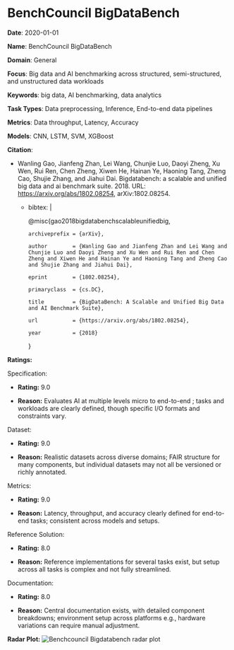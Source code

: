 # BenchCouncil BigDataBench


**Date**: 2020-01-01


**Name**: BenchCouncil BigDataBench


**Domain**: General


**Focus**: Big data and AI benchmarking across structured, semi-structured, and unstructured data workloads


**Keywords**: big data, AI benchmarking, data analytics


**Task Types**: Data preprocessing, Inference, End-to-end data pipelines


**Metrics**: Data throughput, Latency, Accuracy


**Models**: CNN, LSTM, SVM, XGBoost


**Citation**:


- Wanling Gao, Jianfeng Zhan, Lei Wang, Chunjie Luo, Daoyi Zheng, Xu Wen, Rui Ren, Chen Zheng, Xiwen He, Hainan Ye, Haoning Tang, Zheng Cao, Shujie Zhang, and Jiahui Dai. Bigdatabench: a scalable and unified big data and ai benchmark suite. 2018. URL: https://arxiv.org/abs/1802.08254, arXiv:1802.08254.

  - bibtex: |

      @misc{gao2018bigdatabenchscalableunifiedbig,

        archiveprefix = {arXiv},

        author        = {Wanling Gao and Jianfeng Zhan and Lei Wang and Chunjie Luo and Daoyi Zheng and Xu Wen and Rui Ren and Chen Zheng and Xiwen He and Hainan Ye and Haoning Tang and Zheng Cao and Shujie Zhang and Jiahui Dai},

        eprint        = {1802.08254},

        primaryclass  = {cs.DC},

        title         = {BigDataBench: A Scalable and Unified Big Data and AI Benchmark Suite},

        url           = {https://arxiv.org/abs/1802.08254},

        year          = {2018}

      }



**Ratings:**


Specification:


  - **Rating:** 9.0


  - **Reason:** Evaluates AI at multiple levels  micro to end-to-end ; tasks and workloads are clearly defined, though specific I/O formats and constraints vary.


Dataset:


  - **Rating:** 9.0


  - **Reason:** Realistic datasets across diverse domains; FAIR structure for many components, but individual datasets may not all be versioned or richly annotated.


Metrics:


  - **Rating:** 9.0


  - **Reason:** Latency, throughput, and accuracy clearly defined for end-to-end tasks; consistent across models and setups.


Reference Solution:


  - **Rating:** 8.0


  - **Reason:** Reference implementations for several tasks exist, but setup across all tasks is complex and not fully streamlined.


Documentation:


  - **Rating:** 8.0


  - **Reason:** Central documentation exists, with detailed component breakdowns; environment setup across platforms  e.g., hardware variations  can require manual adjustment.


**Radar Plot:**
 ![Benchcouncil Bigdatabench radar plot](../../tex/images/benchcouncil_bigdatabench_radar.png)